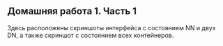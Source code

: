 ## Домашняя работа 1. Часть 1
Здесь расположены скриншоты интерфейса с состоянием NN и двух DN, а также скриншот с состоянием всех контейнеров.
